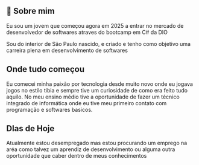 ## 🚀 Sobre mim
Eu sou um jovem que começou agora em 2025 a entrar no mercado de desenvolvedor de softwares atraves do bootcamp em C# da DIO

Sou do interior de São Paulo nascido, e criado e tenho como objetivo uma carreira plena em desenvolvimento de softwares 

## Onde tudo começou

Eu comecei minha paixão por tecnologia desde muito novo onde eu jogava jogos no estilo tibia e sempre tive um curiosidade de como era feito tudo aquilo. No meu ensino médio tive a oportunidade de fazer um técnico integrado de informática onde eu tive meu primeiro contato com programação e softwares basicos.

## DIas de Hoje
Atualmente estou desempregado mas estou procurando um emprego na aréa como talvez um aprendiz de desenvolvimento ou alguma outra oportunidade que caber dentro de meus conhecimentos